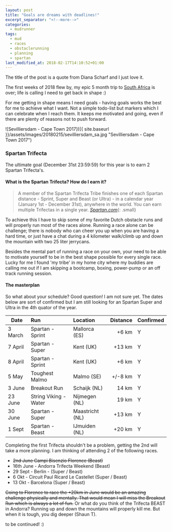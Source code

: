 ```yaml
---
layout: post
title: "Goals are dreams with deadlines!"
excerpt_separator: "<!--more-->"
categories:
  - mudrunner
tags:
  - mud
  - races
  - obstaclerunning
  - planning
  - spartan
last_modified_at: 2018-02-17T14:10:52+01:00
---
```

The title of the post is a quote from Diana Scharf and I just love it.

The first weeks of 2018 flew by, my epic 5 month trip to [South Africa](https://www.wegosouth.nl) is over; life is calling I need to get back in shape :)

For me getting in shape means I need goals - having goals works the best for me to achieve what I want. Not a simple todo-list but markers which I can celebrate when I reach them. It keeps me motivated and going, even if there are plenty of reasons not to push forward.

![Sevilliersdam - Cape Town 2017]({{ site.baseurl }}/assets/images/20180215/sevilliersdam_sa.jpg "Sevilliersdam - Cape Town 2017")

### Spartan Trifecta

The ultimate goal (December 31st 23:59:59) for this year is to earn 2 Spartan Trifecta's.

#### What is the Spartan Trifecta? How do I earn it?

> A member of the Spartan Trifecta Tribe finishes one of each Spartan distance - Sprint, Super and Beast (or Ultra) - in a calendar year (January 1st - December 31st), anywhere in the world. You can earn multiple Trifectas in a single year. <cite>[Spartan.com](https://spartanrace.zendesk.com/hc/en-us/articles/202321438-What-is-the-Spartan-Trifecta-How-do-I-earn-it-)</cite>{: .small}

To achieve this I have to skip some of my favorite Dutch obstacle runs and will properly run most of the races alone. Running a race alone can be challenge; there is nobody who can cheer you up when you are having a hard time, or just have a chat during a 4 kilometer walk/climb up and down the mountain with two 25 liter jerrycans.

Besides the mental part of running a race on your own, your need to be able to motivate yourself to be in the best shape possible for every single race. Lucky for me I found 'my tribe' in my home city where my buddies are calling me out if I am skipping a bootcamp, boxing, power-pump or an off track running session.

<!--more-->
#### The masterplan

So what about your schedule? Good question! I am not sure yet. The dates below are sort of confirmed but I am still looking for an Spartan Super and Ultra in the 4th quator of the year.

| Date    | Run               | Location       | Distance | Confirmed |
|---------|:------------------|:---------------|---------:|-----------|
| 3 March | Spartan - Sprint  | Mallorca  (ES) |+6 km     | Y         |
| 7 April | Spartan - Super   | Kent  (UK)     |+13 km    | Y         |
| 8 April | Spartan - Sprint  | Kent  (UK)     |+6 km     | Y         |
| 5 May   | Toughest Malmo    | Malmo (SE)     |+/-8 km   | Y         |
| 3 June  | Breakout Run      | Schaijk (NL)   |14 km     | Y         |
|23 June  | String Viking - Water | Nijmegen (NL)|19 km   | Y         |
|30 June  | Spartan - Super   | Maastricht (NL)|+13 km    | Y         |
| 1 Sept  | Spartan - Beast   | IJmuiden (NL)  |+20 km    | Y         |

Completing the first Trifecta shouldn't be a problem, getting the 2nd will take a  more planning. I am thinking of attending 2 of the following races.

* ~~2nd June Campi Bisenzio Florence (Beast)~~
* 16th June - Andorra Trifecta Weekend (Beast)
* 29 Sept - Berlin - (Super / Beast)
* 6 Okt -  Circuit Paul Ricard Le Castellet (Super / Beast)
* 13 Okt -  Barcelona (Super / Beast)

~~Going to Florence to race the +20km in June would be an amazing challenge physically and mentally. That would mean I will miss the Breakout Run which is always a lot of fun.~~ Or what do you think of the Trifecta BEAST in Andorra? Running up and down the mountains will properly kill me. But when it is tough, you dig deeper (Shaun T).

to be continued! :)


